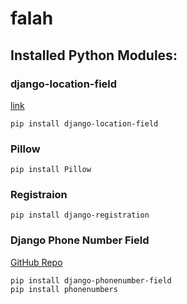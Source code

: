 # falah

## Installed Python Modules:

### django-location-field

[link](https://github.com/caioariede/django-location-field)

```
pip install django-location-field
```
### Pillow

```
pip install Pillow
```

### Registraion

```
pip install django-registration
```


### Django Phone Number Field

[GitHub Repo](https://github.com/stefanfoulis/django-phonenumber-field)

```
pip install django-phonenumber-field
pip install phonenumbers
```